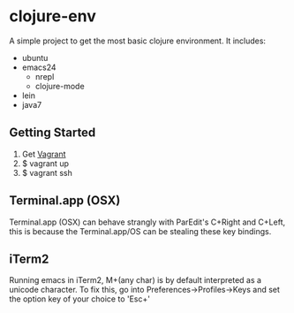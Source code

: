 clojure-env
===========

A simple project to get the most basic clojure environment. It includes:

* ubuntu
* emacs24
  * nrepl
  * clojure-mode
* lein
* java7

Getting Started
---------------

1. Get [Vagrant](http://www.vagrantup.com/)
2. $ vagrant up
3. $ vagrant ssh

Terminal.app (OSX)
------------------
Terminal.app (OSX) can behave strangly with ParEdit's C+Right and C+Left, this is because the Terminal.app/OS can be stealing these key bindings.

iTerm2
------
Running emacs in iTerm2, M+(any char) is by default interpreted as a unicode character. To fix this, go into Preferences->Profiles->Keys and set the option key of your choice to 'Esc+'
